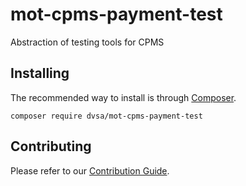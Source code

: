 # mot-cpms-payment-test

Abstraction of testing tools for CPMS

## Installing

The recommended way to install is through [Composer](https://getcomposer.org/).
```
composer require dvsa/mot-cpms-payment-test
```

## Contributing

Please refer to our [Contribution Guide](/CONTRIBUTING.md).
